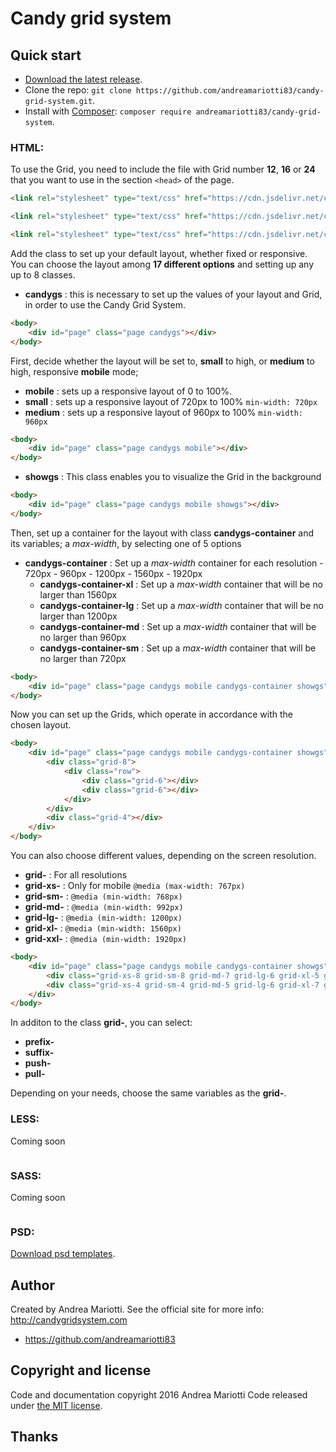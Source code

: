 # Candy grid system

## Quick start

* [Download the latest release](https://github.com/andreamariotti83/candy-grid-system/archive/v1.1.1.zip).
* Clone the repo: `git clone https://github.com/andreamariotti83/candy-grid-system.git`.
* Install with [Composer](https://getcomposer.org): `composer require andreamariotti83/candy-grid-system`.

### HTML:

To use the Grid, you need to include the file with Grid number **12**, **16** or **24** that you want to use in the section `<head>` of the page.

```html
<link rel="stylesheet" type="text/css" href="https://cdn.jsdelivr.net/candy-grid-system/1.1.0/12-candygs.min.css">
```
```html
<link rel="stylesheet" type="text/css" href="https://cdn.jsdelivr.net/candy-grid-system/1.1.0/16-candygs.min.css">
```
```html
<link rel="stylesheet" type="text/css" href="https://cdn.jsdelivr.net/candy-grid-system/1.1.0/24-candygs.min.css">
```

Add the class to set up your default layout, whether fixed or responsive. You can choose the layout among **17 different options** and  setting up any up to 8 classes.

* **candygs** : this is necessary to set up the values of your layout and Grid, in order to use the Candy Grid System.

```html
<body>
	<div id="page" class="page candygs"></div>
</body>
```

First, decide whether the layout will be set to, **small** to high, or **medium** to high, responsive **mobile** mode;
* **mobile** : sets up a responsive layout of 0 to 100%.
* **small** : sets up a responsive layout  of 720px to 100% `min-width: 720px`
* **medium** : sets up a responsive layout of 960px to 100% `min-width: 960px`

```html
<body>
	<div id="page" class="page candygs mobile"></div>
</body>
```

* **showgs** : This class enables you to visualize the Grid in the background

```html
<body>
	<div id="page" class="page candygs mobile showgs"></div>
</body>
```

Then, set up a container for the layout with class **candygs-container** and its variables; a *max-width*, by selecting one of 5 options
* **candygs-container** : Set up a *max-width* container for each resolution - 720px - 960px - 1200px - 1560px - 1920px
  * **candygs-container-xl** : Set up a *max-width* container that will be no larger than 1560px
  * **candygs-container-lg** : Set up a *max-width* container that will be no larger than 1200px
  * **candygs-container-md** : Set up a *max-width* container that will be no larger than 960px
  * **candygs-container-sm** : Set up a *max-width* container that will be no larger than 720px

```html
<body>
	<div id="page" class="page candygs mobile candygs-container showgs"></div>
</body>
```

Now you can set up the Grids, which operate in accordance with the chosen layout.

```html
<body>
	<div id="page" class="page candygs mobile candygs-container showgs">
		<div class="grid-8">
			<div class="row">
				<div class="grid-6"></div>
				<div class="grid-6"></div>
			</div>
		</div>
		<div class="grid-4"></div>
	</div>
</body>
```

You can also choose different values, depending on the screen resolution.
* **grid-** : For all resolutions
* **grid-xs-** : Only for mobile `@media (max-width: 767px)`
* **grid-sm-** : `@media (min-width: 768px)`
* **grid-md-** : `@media (min-width: 992px)`
* **grid-lg-** : `@media (min-width: 1200px)`
* **grid-xl-** : `@media (min-width: 1560px)`
* **grid-xxl-** : `@media (min-width: 1920px)`

```html
<body>
	<div id="page" class="page candygs mobile candygs-container showgs">
		<div class="grid-xs-8 grid-sm-8 grid-md-7 grid-lg-6 grid-xl-5 grid-xxl-4"></div>
		<div class="grid-xs-4 grid-sm-4 grid-md-5 grid-lg-6 grid-xl-7 grid-xxl-8"></div>
	</div>
</body>
```

In additon to the class **grid-**, you can select:

* **prefix-** 
* **suffix-**
* **push-**
* **pull-**

Depending on your needs, choose the same variables as the **grid-**.

### LESS:
Coming soon

```

```

### SASS:
Coming soon

```

```
### PSD:
[Download psd templates](https://github.com/andreamariotti83/candy-grid-system/releases/download/v1.1.1/candy-grid-system-psd.zip).

## Author

Created by Andrea Mariotti. See the official site for more info: http://candygridsystem.com

* https://github.com/andreamariotti83

## Copyright and license

Code and documentation copyright 2016 Andrea Mariotti 
Code released under [the MIT license](https://github.com/andreamariotti83/candy-grid-system/blob/master/LICENSE).

## Thanks
